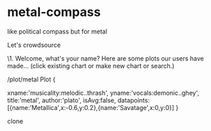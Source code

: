 metal-compass
=============

like political compass but for metal

Let's crowdsource 

\1. Welcome, what's your name? Here are some plots our users have made...
(click existing chart or make new chart or search.)

/plot/metal
Plot
{
  
  xname:'musicality:melodic..thrash',
  yname:'vocals:demonic..ghey',
  title:'metal',
  author:'plato',
  isAvg:false,
  datapoints:
  [{name:'Metallica',x:-0.6,y:0.2},{name:'Savatage',x:0,y:0}]
}

  clone

